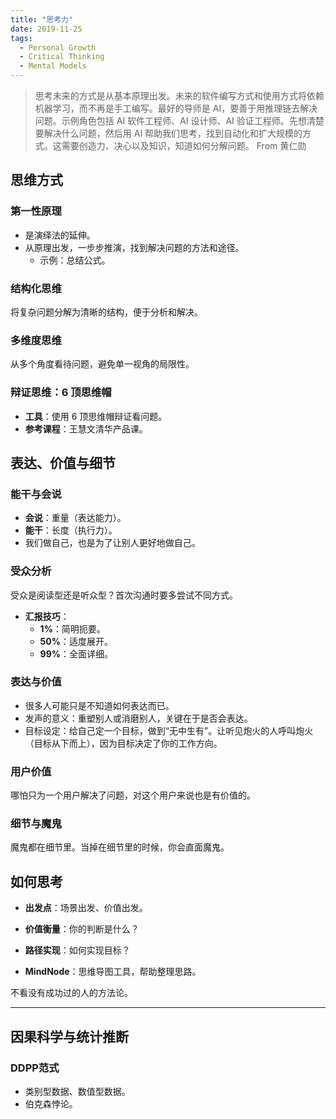 ```yaml
---
title: "思考力"
date: 2019-11-25
tags:
  - Personal Growth
  - Critical Thinking
  - Mental Models
---
```


> 思考未来的方式是从基本原理出发。未来的软件编写方式和使用方式将依赖机器学习，而不再是手工编写。最好的导师是 AI，要善于用推理链去解决问题。示例角色包括 AI 软件工程师、AI 设计师、AI 验证工程师。先想清楚要解决什么问题，然后用 AI 帮助我们思考，找到自动化和扩大规模的方式。这需要创造力、决心以及知识，知道如何分解问题。
From 黄仁勋


## 思维方式

### 第一性原理  
- 是演绎法的延伸。  
- 从原理出发，一步步推演，找到解决问题的方法和途径。  
  - 示例：总结公式。

### 结构化思维  
将复杂问题分解为清晰的结构，便于分析和解决。

### 多维度思维  
从多个角度看待问题，避免单一视角的局限性。

### 辩证思维：6 顶思维帽  
- **工具**：使用 6 顶思维帽辩证看问题。  
- **参考课程**：王慧文清华产品课。


## 表达、价值与细节

### 能干与会说  
- **会说**：重量（表达能力）。  
- **能干**：长度（执行力）。  
- 我们做自己，也是为了让别人更好地做自己。

### 受众分析  
受众是阅读型还是听众型？首次沟通时要多尝试不同方式。  
- **汇报技巧**：  
  - **1%**：简明扼要。  
  - **50%**：适度展开。  
  - **99%**：全面详细。

### 表达与价值  
- 很多人可能只是不知道如何表达而已。  
- 发声的意义：重塑别人或消磨别人，关键在于是否会表达。  
- 目标设定：给自己定一个目标，做到“无中生有”。让听见炮火的人呼叫炮火（目标从下而上），因为目标决定了你的工作方向。

### 用户价值  
哪怕只为一个用户解决了问题，对这个用户来说也是有价值的。

### 细节与魔鬼  
魔鬼都在细节里。当掉在细节里的时候，你会直面魔鬼。

## 如何思考  
- **出发点**：场景出发、价值出发。  
- **价值衡量**：你的判断是什么？  
- **路径实现**：如何实现目标？

- **MindNode**：思维导图工具，帮助整理思路。

不看没有成功过的人的方法论。

---

## 因果科学与统计推断

### DDPP范式  
- 类别型数据、数值型数据。  
- 伯克森悖论。
